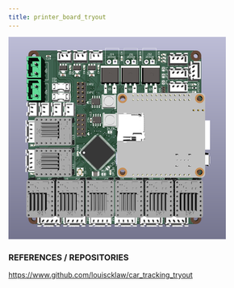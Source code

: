 ```yaml
---
title: printer_board_tryout
---
```


![](./assets/printer_board_tryout/thumbnail.png)

### REFERENCES / REPOSITORIES

https://www.github.com/louiscklaw/car_tracking_tryout
